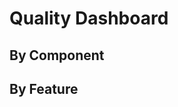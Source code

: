 # Quality Dashboard

## By Component
<quality test-type="components"></quality>

## By Feature
<quality test-type="features"></quality>
